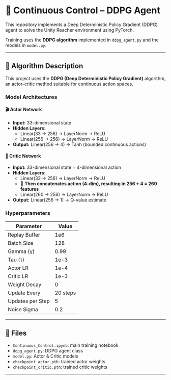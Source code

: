 
# 🤖 Continuous Control – DDPG Agent

This repository implements a Deep Deterministic Policy Gradient (DDPG) agent to solve the Unity Reacher environment using PyTorch.

Training uses the **DDPG algorithm** implemented in `ddpg_agent.py` and the models in `model.py`.

---

## 🧪 Algorithm Description

This project uses the **DDPG (Deep Deterministic Policy Gradient)** algorithm, an actor-critic method suitable for continuous action spaces.

### Model Architectures


#### 🎬 Actor Network
- **Input:** 33-dimensional state
- **Hidden Layers:**
  - Linear(33 → 256) → LayerNorm → ReLU
  - Linear(256 → 256) → LayerNorm → ReLU
- **Output:** Linear(256 → 4) → Tanh (bounded continuous actions)

#### 🧮 Critic Network
- **Input:** 33-dimensional state + 4-dimensional action
- **Hidden Layers:**
  - Linear(33 → 256) → LayerNorm → ReLU
  - 🔗 **Then concatenates action (4-dim), resulting in 256 + 4 = 260 features**
  - Linear(260 → 256) → LayerNorm → ReLU
- **Output:** Linear(256 → 1) → Q-value estimate

### Hyperparameters

| Parameter         | Value     |
|------------------|-----------|
| Replay Buffer     | 1e6       |
| Batch Size        | 128       |
| Gamma (γ)         | 0.99      |
| Tau (τ)           | 1e-3      |
| Actor LR          | 1e-4      |
| Critic LR         | 1e-3      |
| Weight Decay      | 0         |
| Update Every      | 20 steps  |
| Updates per Step  | 5         |
| Noise Sigma       | 0.2       |

---

## 📁 Files

- `Continuous_Control.ipynb`: main training notebook
- `ddpg_agent.py`: DDPG agent class
- `model.py`: Actor & Critic models
- `checkpoint_actor.pth`: trained actor weights
- `checkpoint_critic.pth`: trained critic weights

---

